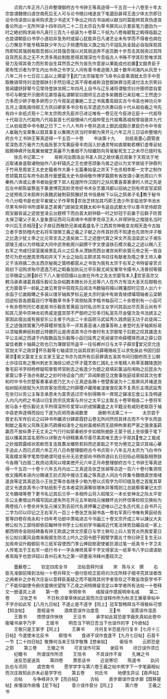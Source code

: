 <!-- { "loadSidebar": true } -->
　　贞观六年正月八日命整理御府古今书钟王等真迹得一千五百一十八卷至十年太宗尝谓魏徴曰虞世南死后无人可与论书徴曰禇遂良下笔遒劲甚得王逸少体太宗即日诏令侍读尝以金帛购求逸少书迹天下争出之持古书诣阙以献当时莫能辨其真伪遂良备论所出一无所舛误十四年四月二十二日太宗自为草书屏风以示羣臣笔力遒劲为一时之絶初购求闻书凡真行三百九十纸装为十卷草二千纸为八卷毎聼覧之暇得临翫之也尝谓朝臣曰书学小道初非急务时或留心犹胜弃日凡诸艺业未有学而不得者也病在心力懈怠不能专精耳朕少年为公子频遭阵敌义旗之始乃平冦乱执金鼓必自指挥观其阵即知其强弱毎取吾弱以对其强吾强以对其弱追奔不逾百数十步吾击其弱突过其阵自背而反击之无不大溃多用此制胜思得其理深也今吾临古人书殊不学其形势唯求其骨力及得其骨力而形势自生耳然吾之所为皆先作意是以果能成也初置文舘贵臣子弟有性识者为学生内出书命之令学又人间有善书者追徴入舘十数年间海内从风至十八年二月十七日召三品以上赐宴于武门太宗操笔作飞帛书众臣乘酒就太宗手中竞取散骑常侍刘洎登御牀引手然后得之其不得者咸称洎登御牀罪当死请付法太宗笑曰昔闻婕妤辞辇今见常侍登牀龙朔二年四月上自书与辽东诸将谓敬宗曰许圉师尝自爱书可与朝堂开示圉师见甚惊喜私谓朝官曰圉师见古迹多矣魏晋已来后唯二王然逸少力多而少妍子敬多妍而少力今观圣迹兼絶二王之书鳯翥鸾廻实古今书圣也神功元年五月上谓鳯阁侍郎王方庆曰卿家多书合有右军遗迹方庆奏曰臣十代从祖伯羲之书先有四十余纸贞观十二年太宗购求先臣并已进讫唯有一卷见在今臣进讫臣十一代祖导十代祖洽九代祖珣八代祖昙首七代祖僧绰六代祖仲莹五代祖骞髙祖规曾祖褒并九代三从伯祖晋中书令献之已下二十八人书共十卷并造进上御武成殿示羣臣仍令中书舎人崔融为宝章集以叙其事复以集赐方庆当时举朝为荣开元六年正月三日诏命整理内府古今工书钟王等真迹得一千五百一十卷
　　书诀第十九
　　剡纸易墨心圆管直浆深色浓万毫齐力先临告誓次写黄庭骨丰肉润入妙通灵弩如直槊勒若横钉虚専妥帖殴鬭峥嵘开张鳯翼耸擢芝英麄不为重细不为轻纎防向背毫髪死生工之未尽已擅时名
　　徐氏书记第二十
　　易称河出图洛出书圣人则之故伏羲氏观象于天观法于地近取诸身逺取诸物始作八卦轩辕氏之王也使苍颉象鸟兽之迹以为文字故铭于钟鼎列于竹帛至周宣王太史史籀者作大篆十五篇秦始皇之并天下也丞相李斯一文字之制作苍颉篇其后车府令赵髙作爰歴篇太史令胡母敬作博学篇颇有省改谓小篆也周曰六书秦称八体或云隶书者始皇使下邽人程邈所作汉因行之扶风曹喜善篆隶时人师之先是后左中郎陈留蔡邕于篆隶博究其妙灵帝好书术杂艺置鸿都以招纳之则有师宜官梁鹄之徒预焉汉末鹄奔刘表魏武破荆获鹄雅好其书恒悬帐下以玩之鹄弟子毛教于秘书今八分楷书是也安平崔瑗父子作草势农张芝转加其巧即王逸少所言临池学书池水尽黒韦仲将书所谓草圣芝弟黄门郎昶亚焉魏太和中韦诞自武都太守以善书至侍郎宫观宝器皆诞之迹尝登凌云台题榜下而白首太尉钟繇一时之妙冠于前垂于后繇子防晋太保卫瓘父子吴人皇象晋征西司马索靖中书郎李克母卫夫人并得钟张之楷擅名当时中兴后王丞相茂父子庾征西稚防兄弟咸着盛名于江西其穷神极变龙翔天逸今古独立者乎晋防稽内史右将军琅琊王羲之羲之子献之亦传其妙而不知逮也先贤所评子敬之比逸少犹士季之比元常言去之逺矣故二王之迹歴代寳之宋文齐高洎梁武父子湘东邵陵王咸以为师楷梁大同中武帝勅周兴嗣撰千字文使温铁石模次羲之之迹以赐八王右军之书咸归梁室属侯景乱兵火之后多从湮缺而西台诸宫尚积余寳元帝之死一皆自焚可为悲也歴周至隋初并天下大业之始后主颇求其书往往有献者及隋之季王师入秦又于洛扬擒二伪主西京秘阁之寳杨都扈从之书皆为我有太宗于右军之书特留睿赏贞观初下诏购求殆尽遗逸万机之暇备加执玩兰亭乐毅尤闻宝重常令搨书人汤普彻等搨兰亭赐梁公房龄已下八人普彻窃搨以出故在外传之及太宗晏驾本入宫至高宗又敕冯承素诸葛真搨乐毅论及杂帖数本赐长孙无忌等六人在外方有洎大圣天后御极也尤为寳啬平一龄齓之嵗见育宫中窃观先后阅法书数轴将搨以赐藩邸时见宫人出六十余函于亿嵗殿曝之多装以镂牙轴紫罗标云是太宗时装中有故青绫缥瑇瑁轴者云梁朝旧迹标首各题篇目行字等数草书多于其侧帖真字楷书每函可二十余卷别有一小函可十有余卷所托忆者是扇书乐毅告誓黄庭当时私访所主女学问其函出尽否荅云尚有不知其几至中宗神龙初贵戚宠盛宫禁不严御府之珍多归私室先尽金璧次及书法嫔主之家因此擅出或有报安乐公主者于内出二十余函驸马武延秀久践虏庭无功于此徒闻二王之迹强效寳重乃呼薛稷郑愔及平一评其善恶诸人随事答称上者登时去牙轴紫标易以漆轴黄麻纸标题云特健药云是虏语其书合作者时有太宗御笔于后题之叹其雄逸太平公主闻之而遽于内取数函及乐毅等小函归延秀之死闻睿宗命薛稷择而进之薛公窃留佳者数十轴薛之败也已为簿録官所盗平一往任郴州日与太平子薛崇堂兄崇允连官説太平之政崇怀乐毅等七轴请崇允诣其叔驸马薛璥赂岐王以求免戾此书因归邸苐崇弟又娶宣王女主家王室之书亦为其所有后获罪谪五溪其书间归御府而王公朝士亦往往有之豫州刺史东海徐公峤之怀才蕴艺依仁践礼士许笔精人称草圣魏陵逸防鲁宅前书字辩杨修疑昭束晳师官削去之板逸少为题之扇填彩箧溢彤闱贻之后昆永为家寳公季子浩亦有献之之妙时待诏金门庶广异闻斯题见沈詹事张庭珪家抑其次也孝和时中书令宗楚客奏事承恩乃乞大小王真迹各赐十卷楚客装为十二扇屏风并褚遂良枯树赋闲居赋为大防宾客张而观之时薛稷卢藏用崔湜废食叹美不复燕乐主壻武延秀在坐归以告公主每言承恩未为富贵适过宗令别得赐书一席观之辍飡忘食公主及明遽入内凡内府之书请以归复防宗氏宾客与共分之太平公主取五十卷宰相各二十卷将军驸马各十卷乐毅论太平所得深所珍爱常以织成锦囊盛之太平籍没有咸阳老妪窃于袖中县吏奔逐惧而投灶下遂为灰烬而香闻数里
　　唐朝书法第二十一
　　太宗尝于晋史右军传后论之曰钟书布纎浓分踈密霞舒云卷无所间然但其体古而不今字长而逾制献之虽有父风殊无新巧疏瘠如凌冬之枯树虽槎枿而无屈伸拘束若严家之饿隶虽羁羸而不放纵萧子无丈夫之气行行如萦春蚓步步如绾秋虵卧王蒙于纸上坐徐偃于笔下兹以播美其滥名邪所以详察古今研精篆素尽善尽美其唯王逸少乎观其曳之工裁成之妙烟霏露结状若断而复连鳯翥龙蟠势若斜而还直翫之不觉为倦览之莫识其端心摹手追此人而已贞观六年正月八日命整理御府古今书贞观十八年五月太宗为飞白书作鸾鳯蝶龙等字笔势惊絶谓司徒长孙无忌吏部尚书杨师道曰五日旧俗必用服翫相贺朕今各赐飞白扇二枚庶动清风以增美徳开元六年正月命整理御府古今工书钟王等真迹得一千五百一十卷十六年五月内出二王真迹及张芝张昶等古迹一百六十卷付集贤院依文搨两本进内分赐诸王初贞观中搜访王羲之等真迹人间古今异集令魏徴虞世南禇遂良等定其真迹及小王张芝等亦各随多少勒为卷以贞观字为印印缝及卷之首尾其草迹又令遂良真书小字帖纸影于古本者梁则满骞徐増朱异等隋则江总姚察等署记太宗又令魏禇等卷下更书名记其后兰亭一本相传云将入昭陵又一本长安神龙之际太平安乐公主奏借出外搨写因此遂失所在开元五年勑陆元悌魏怀古刘怀信等检校见换标为两卷搃八十卷余并失坠元悌又割去前代名贤押署之迹唯以己之名氏代焉上自书开元二字为印以印记之王右军凡一百三十卷张芝张昶书各一卷右军真行书唯有黄庭经告誓等四卷存焉永和十四年考功郎中萧祐进古今书画三十卷文宗开成三年以諌议大夫桞公权为工部侍郎依前翰林侍书学士公权初学书徧阅近代笔法体势劲媚自成一家上都西明寺金刚经碑备有钟王欧虞之体文宗夏日与学士聮句上曰人皆苦炎热我爱夏日长公权曰薰风自南来殿阁生防凉上吟久之因令题于殿壁字圎五寸帝曰钟王复生无以加焉帝诏升殿御前书三纸军容使西门季云捧砚枢密使崔巨源过笔一纸真书十字卫夫人传笔法于王右军一纸行书十一字永禅师真草千字文得家法一纸草书八字曰谓语助者焉哉乎也尝评砚以青州石末为之第一研墨易冷綘州墨砚次之









　　墨薮卷二
　　钦定四库全书
　　法帖音释刋误
　　宋　陈与义　撰
　　右臣先准御前降到法帖一十卷并释文一册付臣校正臣将刘次庄所释子细寻究其误者改之阙者补之亦有次庄妄以意释臣虽疑之而不能晓其何字者皆存之不敢妄改臣学书不广不能仰副使令俯伏震惧伏望陛下乙夜之闲特赐睿览定以幸学者所有法帖一十卷释文一册谨具上进
　　第一卷
　　宋明帝书
　　彧报误作感报明帝名彧
　　第二卷
　　汉张芝书
　　不日秋凉章草体如此冩而次庄误释作所为秋凉王廙章草帖中不字亦如此写【八月九日帖】不遂止是不逐字【同上】冠军暂畅释当不得极纵可恨【知汝帖】
　　晋桓温书
　　酒席意误作治度意
　　王书
　　湿蒸误作湿恶
　　王敦书
　　愦愦误作怏怏
　　王洽书
　　承字如此冩恐是字画失真如此卷中衞瓘书承字乃字
　　王珉书
　　明吾当下明日吾当下也误作的字【今欲帖】
　　王敬只是王家字【同上】
　　王廙书
　　月何复半恐是月行复半【七月十三日帖】今遣使未北反书
　　郗愔书
　　食进不误作食逢不【九月七日帖】石首千一节【二十四日帖】敬豫何当来王恬字敬豫【想亲帖】
　　衞恒书
　　云耶恐是之耶
　　第三卷
　　王徽之书
　　可言误作可耳
　　谢荘书
　　顷日误作须日
　　纪瞻书
　　所谓误作所须
　　王恬书
　　不具误作不宣
　　孔琳之书
　　迷反恐是迷具
　　第四卷
　　萧思话书
　　近说寒切
　　陈逵书
　　訅问訅也与讯同
　　虞世南书
　　愿学学字与第六卷王羲之帖中熈字下一字笔画相似而次庄故知此亦未必是学字也
　　第五卷
　　何氏书
　　地便生异议【吞声帖】
　　古帖
　　与争峰非久字【亮白帖】
　　古帖
　　直步廊误作宜步廊【既移屋帖】疾惛误作病惛【足下帖】
　　音介误作音分【同上】
　　第六卷
　　王羲之书
